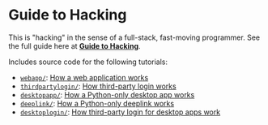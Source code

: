 # Guide to Hacking

This is "hacking" in the sense of a full-stack, fast-moving programmer. See the
full guide here at [**Guide to Hacking**](https://alvinwan.com).

Includes source code for the following tutorials:

- [`webapp/`](webapp/): [How a web application works](http://alvinwan.com/how-a-web-application-works)
- [`thirdpartylogin/`](thirdpartylogin/): [How third-party login works](http://alvinwan.com/how-thirdparty-login-works)
- [`desktopapp/`](desktopapp/): [How a Python-only desktop app works](http://alvinwan.com/how-a-pythononly-desktop-app-works)
- [`deeplink/`](deeplink/): [How a Python-only deeplink works](http://alvinwan.com/how-a-pythononly-deeplink-works)
- [`desktoplogin/`](desktoplogin/): [How third-party login for desktop apps work](http://alvinwan.com/how-thirdparty-login-for-desktop-apps-work)